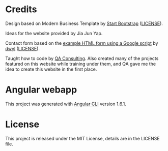 # Credits

Design based on Modern Business Template by [Start Bootstrap](https://startbootstrap.com/) ([LICENSE](https://github.com/BlackrockDigital/startbootstrap/blob/master/LICENSE)).

Ideas for the website provided by Jia Jun Yap.

Contact form based on the [example HTML form using a Google script](https://github.com/dwyl/html-form-send-email-via-google-script-without-server) by [dwyl](https://dwyl.com/) ([LICENSE](https://github.com/dwyl/html-form-send-email-via-google-script-without-server/blob/master/LICENSE)).

Taught how to code by [QA Consulting](https://www.qa.com/). Also created many of the projects featured on this website while training under them, and QA gave me the idea to create this website in the first place.

# Angular webapp

This project was generated with [Angular CLI](https://github.com/angular/angular-cli) version 1.6.1.

# License

This project is released under the MIT License, details are in the LICENSE file.